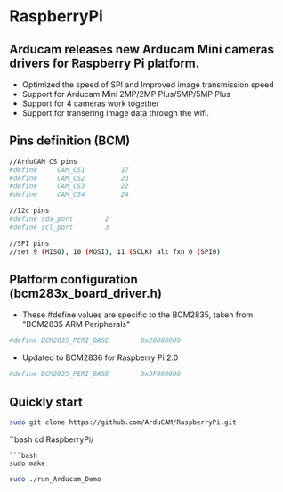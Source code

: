# RaspberryPi
## Arducam releases new Arducam Mini cameras drivers for Raspberry Pi platform.
- Optimized the speed of SPI and Improved image transmission speed
- Support for Arducam Mini 2MP/2MP Plus/5MP/5MP Plus
- Support for 4 cameras work together
- Support for transering image data through the wifi.
## Pins definition (BCM)
```Bash
//ArduCAM CS pins
#define     CAM_CS1         17
#define     CAM_CS2         23
#define     CAM_CS3         22
#define     CAM_CS4         24
```
```Bash
//I2c pins
#define sda_port        2 
#define scl_port        3
```
```Bash 
//SPI pins 
//set 9 (MISO), 10 (MOSI), 11 (SCLK) alt fxn 0 (SPI0)
```

## Platform configuration (bcm283x_board_driver.h)
- These #define values are specific to the BCM2835, taken from "BCM2835 ARM Peripherals"
```Bash
#define BCM2835_PERI_BASE        0x20000000
```
- Updated to BCM2836 for Raspberry Pi 2.0 
```Bash
#define BCM2835_PERI_BASE        0x3F000000
```

## Quickly start
```bash
sudo git clone https://github.com/ArduCAM/RaspberryPi.git
```
``bash cd RaspberryPi/
```
```bash
sudo make 
```
```bash
sudo ./run_Arducam_Demo 
```



